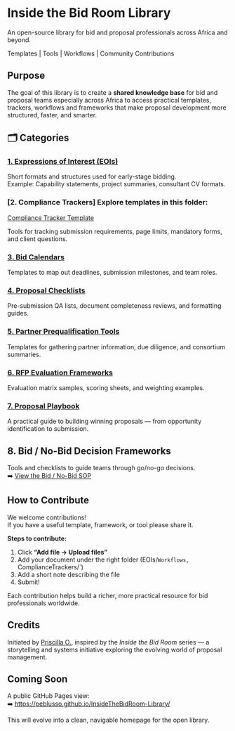 
# Inside the Bid Room Library  

An open-source library for bid and proposal professionals across Africa and beyond.  

 Templates |  Tools |  Workflows |  Community Contributions  

##  Purpose  

The goal of this library is to create a **shared knowledge base** for bid and proposal teams especially across Africa to access practical templates, trackers, workflows and frameworks that make proposal development more structured, faster, and smarter.  

## 🗂️ Categories
### [1. Expressions of Interest (EOIs)](categories/EOI/README.md)
Short formats and structures used for early-stage bidding.  
Example: Capability statements, project summaries, consultant CV formats.

### [2. Compliance Trackers] Explore templates in this folder:
 [Compliance Tracker Template](Compliance%20Tracker%20Template.md)

Tools for tracking submission requirements, page limits, mandatory forms, and client questions.

### [3. Bid Calendars](categories/Bid-Calendars/README.md)
Templates to map out deadlines, submission milestones, and team roles.

### [4. Proposal Checklists](categories/Proposal-Checklists/README.md)
Pre-submission QA lists, document completeness reviews, and formatting guides.

### [5. Partner Prequalification Tools](categories/Partner-Prequalification-Tools/README.md)
Templates for gathering partner information, due diligence, and consortium summaries.

### [6. RFP Evaluation Frameworks](categories/RFP-Evaluation-Frameworks/README.md)
Evaluation matrix samples, scoring sheets, and weighting examples.

### [7. Proposal Playbook](categories/Proposal-Playbook/README.md)
A practical guide to building winning proposals — from opportunity identification to submission.

## 8. Bid / No-Bid Decision Frameworks  
Tools and checklists to guide teams through go/no-go decisions.  
➡️ [View the Bid / No-Bid SOP](./DecisionFrameworks/BidNoBid_SOP.pdf)


##  How to Contribute  

We welcome contributions!  
If you have a useful template, framework, or tool please share it.  

**Steps to contribute:**  
1. Click **“Add file → Upload files”**  
2. Add your document under the right folder (EOIs/`Workflows, `ComplianceTrackers/`)  
3. Add a short note describing the file  
4. Submit!  

Each contribution helps build a richer, more practical resource for bid professionals worldwide.  

##  Credits  

Initiated by [Priscilla O.](https://www.linkedin.com/in/priscilla-o-), inspired by the *Inside the Bid Room* series — a storytelling and systems initiative exploring the evolving world of proposal management.  

##  Coming Soon  

A public GitHub Pages view:  
➡️ https://peblusso.github.io/InsideTheBidRoom-Library/  

This will evolve into a clean, navigable homepage for the open library.  
